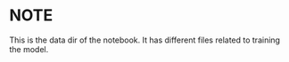 # NOTE

This is the data dir of the notebook. It has different files related to training the model.

